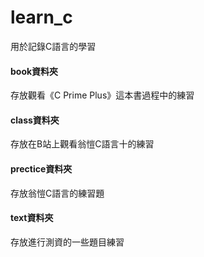# learn_c
用於記錄C語言的學習

#### book資料夾
存放觀看《C Prime Plus》這本書過程中的練習

#### class資料夾
存放在B站上觀看翁愷C語言十的練習

#### prectice資料夾
存放翁愷C語言的練習題

#### text資料夾
存放進行測資的一些題目練習
